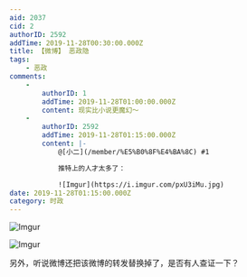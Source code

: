 ```yaml
---
aid: 2037
cid: 2
authorID: 2592
addTime: 2019-11-28T00:30:00.000Z
title: 【微博】 恶政隐
tags:
    - 恶政
comments:
    -
        authorID: 1
        addTime: 2019-11-28T01:00:00.000Z
        content: 现实比小说更魔幻～
    -
        authorID: 2592
        addTime: 2019-11-28T01:15:00.000Z
        content: |-
            @[小二](/member/%E5%B0%8F%E4%BA%8C) #1

            推特上的人才太多了：

            ![Imgur](https://i.imgur.com/pxU3iMu.jpg)
date: 2019-11-28T01:15:00.000Z
category: 时政
---
```


![Imgur](https://i.imgur.com/vvBHwxO.jpg)

![Imgur](https://i.imgur.com/5tM9gK7.png)

另外，听说微博还把该微博的转发替换掉了，是否有人查证一下？
